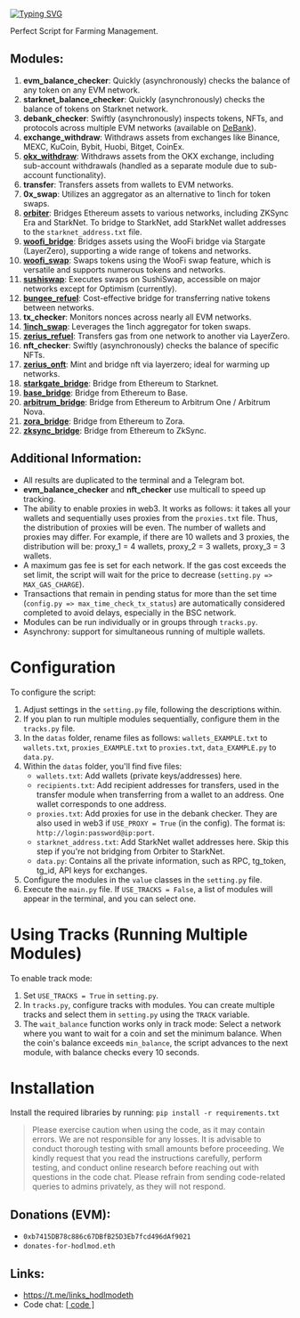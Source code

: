 [![Typing SVG](https://readme-typing-svg.herokuapp.com?color=%2336BCF7&lines=All-in-one+V2)](https://git.io/typing-svg)

Perfect Script for Farming Management.

## Modules:

1. **evm_balance_checker**: Quickly (asynchronously) checks the balance of any token on any EVM network.
2. **starknet_balance_checker**: Quickly (asynchronously) checks the balance of tokens on Starknet network.
3. **debank_checker**: Swiftly (asynchronously) inspects tokens, NFTs, and protocols across multiple EVM networks (available on [DeBank](https://debank.com/)).
4. **exchange_withdraw**: Withdraws assets from exchanges like Binance, MEXC, KuCoin, Bybit, Huobi, Bitget, CoinEx.
5. **[okx_withdraw](https://www.okx.com/)**: Withdraws assets from the OKX exchange, including sub-account withdrawals (handled as a separate module due to sub-account functionality).
6. **transfer**: Transfers assets from wallets to EVM networks.
7. **0x_swap**: Utilizes an aggregator as an alternative to 1inch for token swaps.
8. **[orbiter](https://www.orbiter.finance/)**: Bridges Ethereum assets to various networks, including ZKSync Era and StarkNet. To bridge to StarkNet, add StarkNet wallet addresses to the `starknet_address.txt` file.
9. **[woofi_bridge](https://fi.woo.org/)**: Bridges assets using the WooFi bridge via Stargate (LayerZero), supporting a wide range of tokens and networks.
10. **[woofi_swap](https://fi.woo.org/)**: Swaps tokens using the WooFi swap feature, which is versatile and supports numerous tokens and networks.
11. **[sushiswap](https://www.sushi.com/swap)**: Executes swaps on SushiSwap, accessible on major networks except for Optimism (currently).
12. **[bungee_refuel](https://www.bungee.exchange/refuel)**: Cost-effective bridge for transferring native tokens between networks.
13. **tx_checker**: Monitors nonces across nearly all EVM networks.
14. **[1inch_swap](https://app.1inch.io/)**: Leverages the 1inch aggregator for token swaps.
15. **[zerius_refuel](https://zerius.io/)**: Transfers gas from one network to another via LayerZero.
16. **nft_checker**: Swiftly (asynchronously) checks the balance of specific NFTs.
17. **[zerius_onft](https://zerius.io/)**: Mint and bridge nft via layerzero; ideal for warming up networks.
18. **[starkgate_bridge](https://starkgate.starknet.io/)**: Bridge from Ethereum to Starknet. 
19. **[base_bridge](https://bridge.base.org/deposit)**: Bridge from Ethereum to Base.
20. **[arbitrum_bridge](https://bridge.arbitrum.io/?l2ChainId=42161)**: Bridge from Ethereum to Arbitrum One / Arbitrum Nova.
21. **[zora_bridge](https://bridge.zora.energy/)**: Bridge from Ethereum to Zora.
22. **[zksync_bridge](https://portal.txsync.io/bridge/)**: Bridge from Ethereum to ZkSync.

## Additional Information:

- All results are duplicated to the terminal and a Telegram bot.
- **evm_balance_checker** and **nft_checker** use multicall to speed up tracking.
- The ability to enable proxies in web3. It works as follows: it takes all your wallets and sequentially uses proxies from the `proxies.txt` file. Thus, the distribution of proxies will be even. The number of wallets and proxies may differ. For example, if there are 10 wallets and 3 proxies, the distribution will be: proxy_1 = 4 wallets, proxy_2 = 3 wallets, proxy_3 = 3 wallets.
- A maximum gas fee is set for each network. If the gas cost exceeds the set limit, the script will wait for the price to decrease (`setting.py => MAX_GAS_CHARGE`).
- Transactions that remain in pending status for more than the set time (`config.py => max_time_check_tx_status`) are automatically considered completed to avoid delays, especially in the BSC network.
- Modules can be run individually or in groups through `tracks.py`.
- Asynchrony: support for simultaneous running of multiple wallets.

# Configuration

To configure the script:

1. Adjust settings in the `setting.py` file, following the descriptions within.
2. If you plan to run multiple modules sequentially, configure them in the `tracks.py` file.
3. In the `datas` folder, rename files as follows: `wallets_EXAMPLE.txt` to `wallets.txt`, `proxies_EXAMPLE.txt` to `proxies.txt`, `data_EXAMPLE.py` to `data.py`.
4. Within the `datas` folder, you'll find five files:
   - `wallets.txt`: Add wallets (private keys/addresses) here.
   - `recipients.txt`: Add recipient addresses for transfers, used in the transfer module when transferring from a wallet to an address. One wallet corresponds to one address.
   - `proxies.txt`: Add proxies for use in the debank checker. They are also used in web3 if `USE_PROXY = True` (in the config). The format is: `http://login:password@ip:port`.
   - `starknet_address.txt`: Add StarkNet wallet addresses here. Skip this step if you're not bridging from Orbiter to StarkNet.
   - `data.py`: Contains all the private information, such as RPC, tg_token, tg_id, API keys for exchanges.
5. Configure the modules in the `value` classes in the `setting.py` file.
6. Execute the `main.py` file. If `USE_TRACKS = False`, a list of modules will appear in the terminal, and you can select one.

# Using Tracks (Running Multiple Modules)

To enable track mode:

1. Set `USE_TRACKS = True` in `setting.py`.
2. In `tracks.py`, configure tracks with modules. You can create multiple tracks and select them in `setting.py` using the `TRACK` variable.
3. The `wait_balance` function works only in track mode: Select a network where you want to wait for a coin and set the minimum balance. When the coin's balance exceeds `min_balance`, the script advances to the next module, with balance checks every 10 seconds.

# Installation

Install the required libraries by running: `pip install -r requirements.txt`

> Please exercise caution when using the code, as it may contain errors. We are not responsible for any losses. It is advisable to conduct thorough testing with small amounts before proceeding. We kindly request that you read the instructions carefully, perform testing, and conduct online research before reaching out with questions in the code chat. Please refrain from sending code-related queries to admins privately, as they will not respond.

## Donations (EVM): 
- `0xb7415DB78c886c67DBfB25D3Eb7fcd496dAf9021`
- `donates-for-hodlmod.eth`

## Links:
- https://t.me/links_hodlmodeth
- Code chat: [[ code ]](https://t.me/code_hodlmodeth)